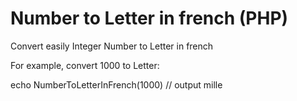 # Number to Letter in french (PHP)
Convert easily Integer Number to Letter in french

For example, convert 1000 to Letter:

echo NumberToLetterInFrench(1000) // output mille
